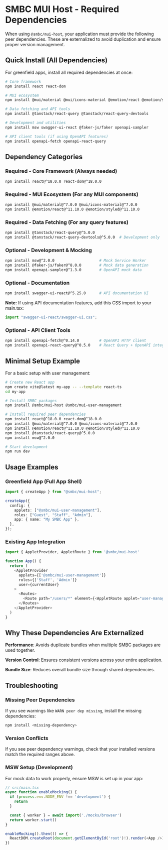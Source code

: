 # SMBC MUI Host - Required Dependencies

When using `@smbc/mui-host`, your application must provide the following peer dependencies. These are externalized to avoid duplication and ensure proper version management.

## Quick Install (All Dependencies)

For greenfield apps, install all required dependencies at once:

```bash
# Core framework
npm install react react-dom

# MUI ecosystem
npm install @mui/material @mui/icons-material @emotion/react @emotion/styled

# Data fetching and API tools
npm install @tanstack/react-query @tanstack/react-query-devtools

# Development and utilities
npm install msw swagger-ui-react @faker-js/faker openapi-sampler

# API client tools (if using OpenAPI features)
npm install openapi-fetch openapi-react-query
```

## Dependency Categories

### **Required - Core Framework (Always needed)**

```bash
npm install react@^18.0.0 react-dom@^18.0.0
```

### **Required - MUI Ecosystem (For any MUI components)**

```bash
npm install @mui/material@^7.0.0 @mui/icons-material@^7.0.0
npm install @emotion/react@^11.10.0 @emotion/styled@^11.10.0
```

### **Required - Data Fetching (For any query features)**

```bash
npm install @tanstack/react-query@^5.0.0
npm install @tanstack/react-query-devtools@^5.0.0  # Development only
```

### **Optional - Development & Mocking**

```bash
npm install msw@^2.0.0                    # Mock Service Worker
npm install @faker-js/faker@^8.0.0        # Mock data generation
npm install openapi-sampler@^1.3.0        # OpenAPI mock data
```

### **Optional - Documentation**

```bash
npm install swagger-ui-react@^5.25.0      # API documentation UI
```

**Note:** If using API documentation features, add this CSS import to your main.tsx:

```typescript
import "swagger-ui-react/swagger-ui.css";
```

### **Optional - API Client Tools**

```bash
npm install openapi-fetch@^0.14.0         # OpenAPI HTTP client
npm install openapi-react-query@^0.5.0    # React Query + OpenAPI integration
```

## Minimal Setup Example

For a basic setup with user management:

```bash
# Create new React app
npm create vite@latest my-app -- --template react-ts
cd my-app

# Install SMBC packages
npm install @smbc/mui-host @smbc/mui-user-management

# Install required peer dependencies
npm install react@^18.0.0 react-dom@^18.0.0
npm install @mui/material@^7.0.0 @mui/icons-material@^7.0.0
npm install @emotion/react@^11.10.0 @emotion/styled@^11.10.0
npm install @tanstack/react-query@^5.0.0
npm install msw@^2.0.0

# Start development
npm run dev
```

## Usage Examples

### Greenfield App (Full App Shell)

```typescript
import { createApp } from "@smbc/mui-host";

createApp({
  config: {
    applets: ["@smbc/mui-user-management"],
    roles: ["Guest", "Staff", "Admin"],
    app: { name: "My SMBC App" },
  },
});
```

### Existing App Integration

```typescript
import { AppletProvider, AppletRoute } from '@smbc/mui-host'

function App() {
  return (
    <AppletProvider
      applets={['@smbc/mui-user-management']}
      roles={['Staff', 'Admin']}
      user={currentUser}
    >
      <Routes>
        <Route path="/users/*" element={<AppletRoute applet="user-management" />} />
      </Routes>
    </AppletProvider>
  )
}
```

## Why These Dependencies Are Externalized

**Performance**: Avoids duplicate bundles when multiple SMBC packages are used together.

**Version Control**: Ensures consistent versions across your entire application.

**Bundle Size**: Reduces overall bundle size through shared dependencies.

## Troubleshooting

### Missing Peer Dependencies

If you see warnings like `WARN peer dep missing`, install the missing dependencies:

```bash
npm install <missing-dependency>
```

### Version Conflicts

If you see peer dependency warnings, check that your installed versions match the required ranges above.

### MSW Setup (Development)

For mock data to work properly, ensure MSW is set up in your app:

```typescript
// src/main.tsx
async function enableMocking() {
  if (process.env.NODE_ENV !== 'development') {
    return
  }

  const { worker } = await import('./mocks/browser')
  return worker.start()
}

enableMocking().then(() => {
  ReactDOM.createRoot(document.getElementById('root')!).render(<App />)
})
```
